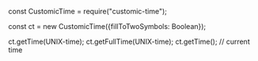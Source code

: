 const CustomicTime = require("customic-time");

const ct = new CustomicTime({fillToTwoSymbols: Boolean});

ct.getTime(UNIX-time);
ct.getFullTime(UNIX-time);
ct.getTime(); // current time